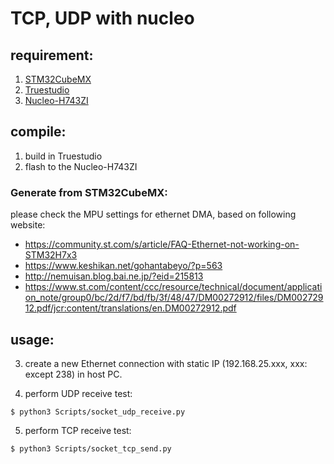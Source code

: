 # TCP, UDP with nucleo

## requirement:

1. [STM32CubeMX](https://www.st.com/ja/development-tools/stm32cubemx.html)
2. [Truestudio](https://www.st.com/ja/development-tools/truestudio.html)
3. [Nucleo-H743ZI](https://www.st.com/ja/evaluation-tools/nucleo-h743zi.html)

## compile:

1. build in Truestudio
2. flash to the Nucleo-H743ZI

### Generate from STM32CubeMX:
please check the MPU settings for ethernet DMA, based on following website:
- https://community.st.com/s/article/FAQ-Ethernet-not-working-on-STM32H7x3
- https://www.keshikan.net/gohantabeyo/?p=563
- http://nemuisan.blog.bai.ne.jp/?eid=215813
- https://www.st.com/content/ccc/resource/technical/document/application_note/group0/bc/2d/f7/bd/fb/3f/48/47/DM00272912/files/DM00272912.pdf/jcr:content/translations/en.DM00272912.pdf



## usage:

3. create a new Ethernet connection with static IP (192.168.25.xxx, xxx: except 238) in host PC.

4. perform UDP receive test:

```
$ python3 Scripts/socket_udp_receive.py
```

5. perform TCP receive test:

```
$ python3 Scripts/socket_tcp_send.py
```

